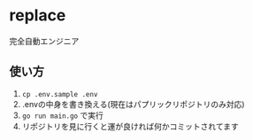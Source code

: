 # replace

完全自動エンジニア

## 使い方


1. `cp .env.sample .env`
2. .envの中身を書き換える(現在はパプリックリポジトリのみ対応)
3. `go run main.go` で実行
4. リポジトリを見に行くと運が良ければ何かコミットされてます